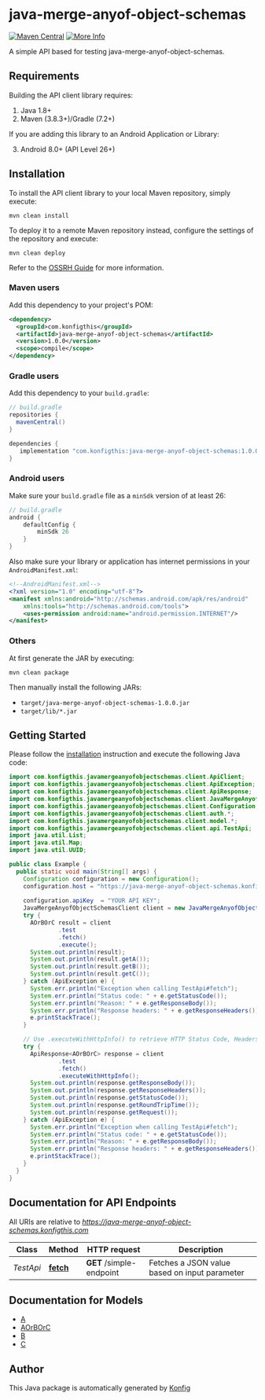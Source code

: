 # java-merge-anyof-object-schemas

[![Maven Central](https://img.shields.io/badge/Maven%20Central-v1.0.0-blue)](https://central.sonatype.com/artifact/com.konfigthis/java-merge-anyof-object-schemas/1.0.0)
[![More Info](https://img.shields.io/badge/More%20Info-Click%20Here-orange)](http://example.com/support)

A simple API based for testing java-merge-anyof-object-schemas.

## Requirements

Building the API client library requires:

1. Java 1.8+
2. Maven (3.8.3+)/Gradle (7.2+)

If you are adding this library to an Android Application or Library:

3. Android 8.0+ (API Level 26+)

## Installation

To install the API client library to your local Maven repository, simply execute:

```shell
mvn clean install
```

To deploy it to a remote Maven repository instead, configure the settings of the repository and execute:

```shell
mvn clean deploy
```

Refer to the [OSSRH Guide](http://central.sonatype.org/pages/ossrh-guide.html) for more information.

### Maven users

Add this dependency to your project's POM:

```xml
<dependency>
  <groupId>com.konfigthis</groupId>
  <artifactId>java-merge-anyof-object-schemas</artifactId>
  <version>1.0.0</version>
  <scope>compile</scope>
</dependency>
```

### Gradle users

Add this dependency to your `build.gradle`:

```groovy
// build.gradle
repositories {
  mavenCentral()
}

dependencies {
   implementation "com.konfigthis:java-merge-anyof-object-schemas:1.0.0"
}
```

### Android users

Make sure your `build.gradle` file as a `minSdk` version of at least 26:
```groovy
// build.gradle
android {
    defaultConfig {
        minSdk 26
    }
}
```

Also make sure your library or application has internet permissions in your `AndroidManifest.xml`:

```xml
<!--AndroidManifest.xml-->
<?xml version="1.0" encoding="utf-8"?>
<manifest xmlns:android="http://schemas.android.com/apk/res/android"
    xmlns:tools="http://schemas.android.com/tools">
    <uses-permission android:name="android.permission.INTERNET"/>
</manifest>
```

### Others

At first generate the JAR by executing:

```shell
mvn clean package
```

Then manually install the following JARs:

* `target/java-merge-anyof-object-schemas-1.0.0.jar`
* `target/lib/*.jar`

## Getting Started

Please follow the [installation](#installation) instruction and execute the following Java code:

```java
import com.konfigthis.javamergeanyofobjectschemas.client.ApiClient;
import com.konfigthis.javamergeanyofobjectschemas.client.ApiException;
import com.konfigthis.javamergeanyofobjectschemas.client.ApiResponse;
import com.konfigthis.javamergeanyofobjectschemas.client.JavaMergeAnyofObjectSchemasClient;
import com.konfigthis.javamergeanyofobjectschemas.client.Configuration;
import com.konfigthis.javamergeanyofobjectschemas.client.auth.*;
import com.konfigthis.javamergeanyofobjectschemas.client.model.*;
import com.konfigthis.javamergeanyofobjectschemas.client.api.TestApi;
import java.util.List;
import java.util.Map;
import java.util.UUID;

public class Example {
  public static void main(String[] args) {
    Configuration configuration = new Configuration();
    configuration.host = "https://java-merge-anyof-object-schemas.konfigthis.com";
    
    configuration.apiKey  = "YOUR API KEY";
    JavaMergeAnyofObjectSchemasClient client = new JavaMergeAnyofObjectSchemasClient(configuration);
    try {
      AOrBOrC result = client
              .test
              .fetch()
              .execute();
      System.out.println(result);
      System.out.println(result.getA());
      System.out.println(result.getB());
      System.out.println(result.getC());
    } catch (ApiException e) {
      System.err.println("Exception when calling TestApi#fetch");
      System.err.println("Status code: " + e.getStatusCode());
      System.err.println("Reason: " + e.getResponseBody());
      System.err.println("Response headers: " + e.getResponseHeaders());
      e.printStackTrace();
    }

    // Use .executeWithHttpInfo() to retrieve HTTP Status Code, Headers and Request
    try {
      ApiResponse<AOrBOrC> response = client
              .test
              .fetch()
              .executeWithHttpInfo();
      System.out.println(response.getResponseBody());
      System.out.println(response.getResponseHeaders());
      System.out.println(response.getStatusCode());
      System.out.println(response.getRoundTripTime());
      System.out.println(response.getRequest());
    } catch (ApiException e) {
      System.err.println("Exception when calling TestApi#fetch");
      System.err.println("Status code: " + e.getStatusCode());
      System.err.println("Reason: " + e.getResponseBody());
      System.err.println("Response headers: " + e.getResponseHeaders());
      e.printStackTrace();
    }
  }
}

```

## Documentation for API Endpoints

All URIs are relative to *https://java-merge-anyof-object-schemas.konfigthis.com*

Class | Method | HTTP request | Description
------------ | ------------- | ------------- | -------------
*TestApi* | [**fetch**](docs/TestApi.md#fetch) | **GET** /simple-endpoint | Fetches a JSON value based on input parameter


## Documentation for Models

 - [A](docs/A.md)
 - [AOrBOrC](docs/AOrBOrC.md)
 - [B](docs/B.md)
 - [C](docs/C.md)


## Author
This Java package is automatically generated by [Konfig](https://konfigthis.com)
